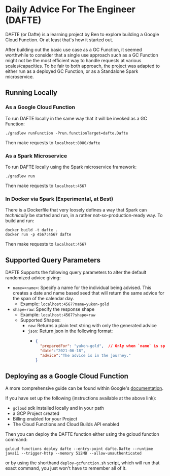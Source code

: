 # Daily Advice For The Engineer (DAFTE)

DAFTE (or Dafte) is a learning project by Ben to explore building a Google Cloud Function. Or at least that's how it
started out.

After building out the basic use case as a GC Function, it seemed worthwhile to consider that a single use approach such
as a GC Function might not be the most efficient way to handle requests at various scales/capacities. To be fair to both
approach, the project was adapted to either run as a deployed GC Function, or as a Standalone Spark microservice.


## Running Locally

### As a Google Cloud Function

To run DAFTE locally in the same way that it will be invoked as a GC Function:
```shell
./gradlew runFunction -Prun.functionTarget=dafte.Dafte
```
Then make requests to `localhost:8080/dafte`


### As a Spark Microservice

To run DAFTE locally using the Spark microservice framework:
```shell
./gradlew run
```

Then make requests to `localhost:4567`


### In Docker via Spark (Experimental, at Best)

There is a Dockerfile that very loosely defines a way that Spark can _technically_ be started and run, in a rather
not-so-production-ready way. To build and run:

```shell
docker build -t dafte .
docker run -p 4567:4567 dafte
```

Then make requests to `localhost:4567`


## Supported Query Parameters

DAFTE Supports the following query parameters to alter the default randomized advice giving:

* `name=<name>`: Specify a name for the individual being advised. This creates a date and name based seed that will
  return the same advice for the span of the calendar day.
  * Example: `localhost:4567?name=yukon-gold`
* `shape=raw`: Specify the response shape
  * Example: `localhost:4567?shape=raw`
  * Supported Shapes:
    * `raw`: Returns a plain text string with only the generated advice
    * `json`: Return json in the following format:
      * ```json
        {
          "preparedFor": "yukon-gold",  // Only when `name` is specified
          "date":"2021-06-18",
          "advice":"The advice is in the journey."
        }
        ```

## Deploying as a Google Cloud Function

A more comprehensive guide can be found within Google's
[documentation](https://cloud.google.com/functions/docs/first-java#gradle_1).

If you have set up the following (instructions available at the above link):
* `gcloud` sdk installed locally and in your path
* a GCP Project created
* Billing enabled for your Project
* The Cloud Functions and Cloud Builds API enabled

Then you can deploy the DAFTE function either using the gcloud function command:
```shell
gcloud functions deploy dafte --entry-point dafte.Dafte --runtime java11 --trigger-http --memory 512MB --allow-unauthenticated
```

or by using the shorthand `deploy-gcfunction.sh` script, which will run that exact command, you just won't have to
remember all of it.
